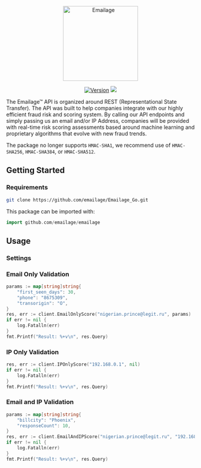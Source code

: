 <p align="center">
  <a href="emailage"><img src="https://www.emailage.com/wp-content/uploads/2018/01/logo-dark.svg" width="200" height="200" border="0" alt="Emailage"></a>
</p>
<p align="center">
  <a href="https://github.com/emailage/Emailage_Go/releases"><img src="https://img.shields.io/badge/version-0.1.4-green.svg?" alt="Version"></a>
  <a href="https://goreportcard.com/report/github.com/emailage/Emailage_Go"><img src="https://goreportcard.com/badge/Emailage/Emailage_Go"></a>
</p>

The Emailage&#8482; API is organized around REST (Representational State Transfer). The API was built to help companies integrate with our highly efficient fraud risk and scoring system. By calling our API endpoints and simply passing us an email and/or IP Address, companies will be provided with real-time risk scoring assessments based around machine learning and proprietary algorithms that evolve with new fraud trends.

The package no longer supports `HMAC-SHA1`, we recommend use of `HMAC-SHA256`, `HMAC-SHA384`, or `HMAC-SHA512`.

## Getting Started

### Requirements

```sh
git clone https://github.com/emailage/Emailage_Go.git
```

This package can be imported with:

```Go
import github.com/emailage/emailage
```

## Usage

### Settings

### Email Only Validation

```Go
params := map[string]string{
    "first_seen_days": 30,
    "phone": "8675309",
    "transorigin": "O",
}
res, err := client.EmailOnlyScore("nigerian.prince@legit.ru", params)
if err != nil {
    log.Fatalln(err)
}
fmt.Printf("Result: %+v\n", res.Query)
```

### IP Only Validation

```Go
res, err := client.IPOnlyScore("192.168.0.1", nil)
if err != nil {
    log.Fatalln(err)
}
fmt.Printf("Result: %+v\n", res.Query)
```

### Email and IP Validation

```Go
params := map[string]string{
    "billcity": "Phoenix",
    "responseCount": 10,
}
res, err := client.EmailAndIPScore("nigerian.prince@legit.ru", "192.168.0.1", params)
if err != nil {
    log.Fatalln(err)
}
fmt.Printf("Result: %+v\n", res.Query)
```

